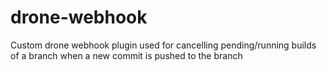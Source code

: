 # drone-webhook
Custom drone webhook plugin used for cancelling pending/running builds of a branch when a new commit is pushed to the branch
